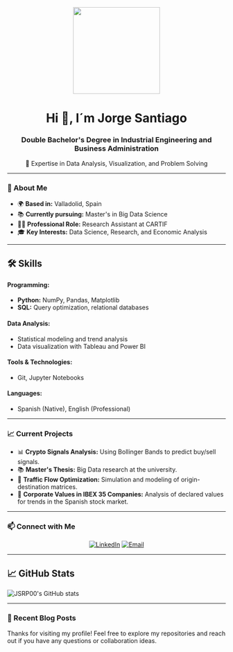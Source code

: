 <div id="header" align="center">
  <img src="https://64.media.tumblr.com/tumblr_m9odfzjhPh1qm6oc3o1_500.gif" width="200" />
  <h1 align="center">Hi 👋, I´m Jorge Santiago</h1>
  <h3 align="center">Double Bachelor's Degree in Industrial Engineering and Business Administration</h3>
  <p align="center">🚀 Expertise in Data Analysis, Visualization, and Problem Solving</p>
</div>

---

### 🚀 About Me
- 🌍 **Based in:** Valladolid, Spain  
- 📚 **Currently pursuing:** Master's in Big Data Science  
- 👨‍💻 **Professional Role:** Research Assistant at CARTIF  
- 🎓 **Key Interests:** Data Science, Research, and Economic Analysis  

---

## 🛠️ Skills
#### Programming:
- **Python:** NumPy, Pandas, Matplotlib  
- **SQL:** Query optimization, relational databases  

#### Data Analysis:
- Statistical modeling and trend analysis  
- Data visualization with Tableau and Power BI  

#### Tools & Technologies:
- Git, Jupyter Notebooks  

#### Languages:
- Spanish (Native), English (Professional)  

---

### 📈 Current Projects
- 📊 **Crypto Signals Analysis:** Using Bollinger Bands to predict buy/sell signals.  
- 📚 **Master's Thesis:** Big Data research at the university.  
- 🚦 **Traffic Flow Optimization:** Simulation and modeling of origin-destination matrices.  
- 🌟 **Corporate Values in IBEX 35 Companies:** Analysis of declared values for trends in the Spanish stock market.  

---

### 📫 Connect with Me
<div align="center">
  <a href="https://www.linkedin.com/in/jorge-santiago-rodríguez-peñalosa/" target="_blank"><img src="https://img.shields.io/badge/LinkedIn-blue?style=for-the-badge&logo=linkedin&logoColor=white" alt="LinkedIn"></a>
  <a href="mailto:your-email@example.com"><img src="https://img.shields.io/badge/Email-red?style=for-the-badge&logo=gmail&logoColor=white" alt="Email"></a>
</div>

---

## 📈 GitHub Stats

![JSRP00's GitHub stats](https://github-readme-stats.vercel.app/api?username=JSRP00&show_icons=true&theme=radical)

---

### 📝 Recent Blog Posts

<!-- BLOG-POST-LIST:START -->
<!-- BLOG-POST-LIST:END -->

Thanks for visiting my profile! Feel free to explore my repositories and reach out if you have any questions or collaboration ideas.
